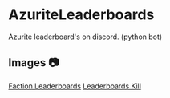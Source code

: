# AzuriteLeaderboards
Azurite leaderboard's on discord. (python bot)

## Images 📷
[Faction Leaderboards](https://prnt.sc/iQh65pVRe2ZM)
[Leaderboards Kill](https://prnt.sc/MTibu271kCr1)

